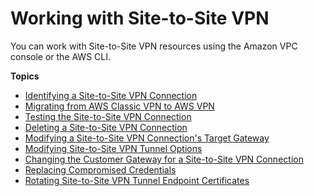 # Working with Site\-to\-Site VPN<a name="working-with-site-site"></a>

You can work with Site\-to\-Site VPN resources using the Amazon VPC console or the AWS CLI\.

**Topics**
+ [Identifying a Site\-to\-Site VPN Connection](identify-vpn.md)
+ [Migrating from AWS Classic VPN to AWS VPN](aws-vpn-migrate.md)
+ [Testing the Site\-to\-Site VPN Connection](HowToTestEndToEnd_Linux.md)
+ [Deleting a Site\-to\-Site VPN Connection](delete-vpn.md)
+ [Modifying a Site\-to\-Site VPN Connection's Target Gateway](modify-vpn-target.md)
+ [Modifying Site\-to\-Site VPN Tunnel Options](modify-vpn-tunnel-options.md)
+ [Changing the Customer Gateway for a Site\-to\-Site VPN Connection](change-vpn-cgw.md)
+ [Replacing Compromised Credentials](CompromisedCredentials.md)
+ [Rotating Site\-to\-Site VPN Tunnel Endpoint Certificates](roate-vpn-certificate.md)